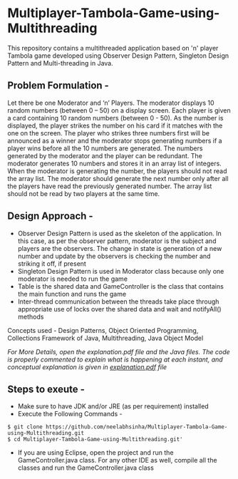 # Multiplayer-Tambola-Game-using-Multithreading
This repository contains a multithreaded application based on 'n' player Tambola game developed using Observer Design Pattern, Singleton Design Pattern and Multi-threading in Java.

## Problem Formulation - 

Let there be one Moderator and ‘n’ Players. The moderator displays 10 random numbers (between 0 – 50) on a display screen. Each player is given a card containing 10 random numbers (between 0 - 50). As the number is displayed, the player strikes the number on his card if it matches with the one on the screen. The player who strikes three numbers first will be announced as a winner and the moderator stops generating numbers if a player wins before all the 10 numbers are generated. The numbers generated by the moderator and the player can be redundant.
The moderator generates 10 numbers and stores it in an array list of integers. When the moderator is generating the number, the players should not read the array list. The moderator should generate the next number only after all the players have read the previously generated number. The array list should not be read by two players at the same time.

## Design Approach -

- Observer Design Pattern is used as the skeleton of the application. In this case, as per the observer pattern, moderator is the subject and players are the observers. The change in state is generation of a new number and update by the observers is checking the number and striking it off, if present 
- Singleton Design Pattern is used in Moderator class because only one moderator is needed to run the game
- Table is the shared data and GameController is the class that contains the main function and runs the game
- Inter-thread communication between the threads take place through appropriate use of locks over the shared data and wait and notifyAll() methods

Concepts used - Design Patterns, Object Oriented Programming, Collections Framework of Java, Multithreading, Java Object Model

*For More Details, open the explanation.pdf file and the Java files. The code is properly commented to explain what is happening at each instant, and conceptual explanation is given in [explanation.pdf](https://github.com/neelabhsinha/Multiplayer-Tambola-Game-using-Multithreading/blob/master/explanation.pdf) file*

## Steps to exeute - 
- Make sure to have JDK and/or JRE (as per requirement) installed
- Execute the Following Commands -

```
$ git clone https://github.com/neelabhsinha/Multiplayer-Tambola-Game-using-Multithreading.git
$ cd Multiplayer-Tambola-Game-using-Multithreading.git'
```

- If you are using Eclipse, open the project and run the GameController.java class. For any other IDE as well, compile all the classes and run the GameController.java class
